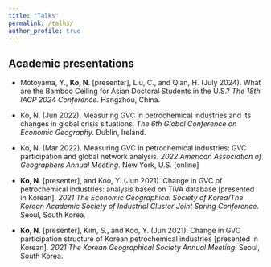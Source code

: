 ```yaml
---
title: "Talks"
permalink: /talks/
author_profile: true
---
```


## Academic presentations

* Motoyama, Y., **Ko, N**. \[presenter\], Liu, C., and Qian, H. (July 2024). What are the Bamboo Ceiling for Asian Doctoral Students in the U.S.? *The 18th IACP 2024 Conference*. Hangzhou, China.

* Ko, N. (Jun 2022). Measuring GVC in petrochemical industries and its changes in global crisis situations. *The 6th Global Conference on Economic Geography*. Dublin, Ireland.

* Ko, N. (Mar 2022). Measuring GVC in petrochemical industries: GVC participation and global network analysis. *2022 American Association of Geographers Annual Meeting*. New York, U.S. \[online\]

* **Ko, N**. \[presenter\], and Koo, Y. (Jun 2021). Change in GVC of petrochemical industries: analysis based on TiVA database \[presented in Korean\]. *2021 The Economic Geographical Society of Korea/The Korean Academic Society of Industrial Cluster Joint Spring Conference*. Seoul, South Korea.

* **Ko, N**. \[presenter\], Kim, S., and Koo, Y. (Jun 2021). Change in GVC participation structure of Korean petrochemical industries \[presented in Korean\]. *2021 The Korean Geographical Society Annual Meeting*. Seoul, South Korea.